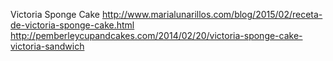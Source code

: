 Victoria Sponge Cake
http://www.marialunarillos.com/blog/2015/02/receta-de-victoria-sponge-cake.html
http://pemberleycupandcakes.com/2014/02/20/victoria-sponge-cake-victoria-sandwich

